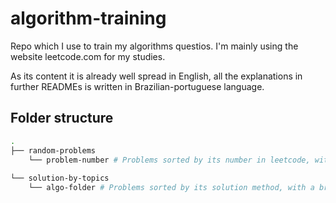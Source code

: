 # algorithm-training

Repo which I use to train my algorithms questios. I'm mainly using the website leetcode.com for my studies.

As its content it is already well spread in English, all the explanations in further READMEs is written in Brazilian-portuguese language.

## Folder structure

```Bash
.                           
├── random-problems 
    └── problem-number # Problems sorted by its number in leetcode, with its solution.                 
                      
└── solution-by-topics          
    └── algo-folder # Problems sorted by its solution method, with a brief algorithm explanation in each README               
```

